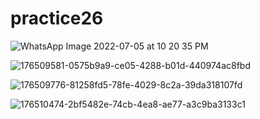 # practice26

![WhatsApp Image 2022-07-05 at 10 20 35 PM](https://user-images.githubusercontent.com/108235776/177386866-3fd7e349-eace-426c-bcc1-fe4fb13488c9.jpeg)






![176509581-0575b9a9-ce05-4288-b01d-440974ac8fbd](https://user-images.githubusercontent.com/108235776/177386896-501bf542-87f2-46c6-b62b-14fcd8247f9d.jpg)




![176509776-81258fd5-78fe-4029-8c2a-39da318107fd](https://user-images.githubusercontent.com/108235776/177386919-0ebbaa5a-b63f-4b30-820e-0b52d93ca560.jpg)




![176510474-2bf5482e-74cb-4ea8-ae77-a3c9ba3133c1](https://user-images.githubusercontent.com/108235776/177386955-d39cd503-bfd5-40b9-aa83-47f55510cc88.jpg)

